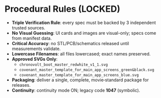 # Procedural Rules (LOCKED)

- **Triple Verification Rule**: every spec must be backed by 3 independent trusted sources.
- **No Visual Guessing**: UI cards and images are visual-only; specs come from manifest data.
- **Critical Accuracy**: no STL/PCB/schematics released until measurements validate.
- **Lowercase Filenames**: all files lowercased; exact names preserved.
- **Approved SVGs Only**:
  - `chronovolt_boot_master_redwhite_v1_1.svg`
  - `covenant_master_template_for_main_app_screens_green&black.svg`
  - `covenant_master_template_for_main_app_screens_blue.svg`
- **Packaging**: deliver a single, complete, movie‑standard package for releases.
- **Continuity**: continuity mode ON; legacy code **1047** (symbolic).